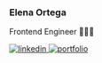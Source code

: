 ### Elena Ortega
Frontend Engineer 👩🏼‍💻 
  
<a href="https://www.linkedin.com/in/elenaorfe">
  <img src="https://img.shields.io/badge/LinkedIn-0077B5?style=for-the-badge&logo=linkedin&logoColor=white" alt="linkedin" />
</a>
<a href="https://www.elenaorfe.com">
  <img src="https://img.shields.io/badge/Portfolio-2A9D8F?&style=for-the-badge" alt="portfolio" />
</a>
